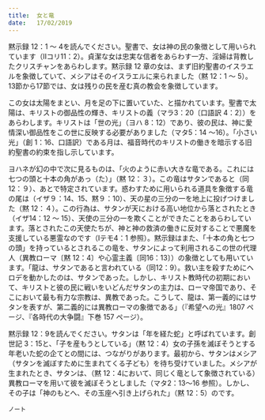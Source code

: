 ```yaml
---
title:  女と竜
date:   17/02/2019
---
```


黙示録 12：1 ～ 4を読んでください。聖書で、女は神の民の象徴として用いられています（Ⅱコリ11：2）。貞潔な女は忠実な信者をあらわす一方、淫婦は背教したクリスチャンをあらわします。黙示録 12 章の女は、まず旧約聖書のイスラエルを象徴していて、メシアはそのイスラエルに来られました（黙 12：1 ～ 5）。13節から17節では、女は残りの民を産む真の教会を象徴しています。

この女は太陽をまとい、月を足の下に置いていた、と描かれています。聖書で太陽は、キリストの御品性の輝き、キリストの義（マラ3：20〔口語訳 4：2〕）をあらわします。キリストは「世の光」（ヨハ 8：12）であり、彼の民は、神に愛情深い御品性をこの世に反映する必要がありました（マタ5：14 ～16）。「小さい光」（創 1：16、口語訳）である月は、福音時代のキリストの働きを暗示する旧約聖書の約束を指し示しています。

ヨハネが幻の中で次に見るものは、「火のように赤い大きな竜である。これには七つの頭と十本の角があっ（た）」（黙 12：３）。この竜はサタンであると（同12：９）、あとで特定されています。惑わすために用いられる道具を象徴する竜の尾は（イザ９：14、15、黙９：10）、天の星の三分の一を地上に投げつけました（黙 12：４）。この行為は、サタンが天における高い地位から落とされたとき（イザ14：12 ～ 15）、天使の三分の一を欺くことができたことをあらわしています。落とされたこの天使たちが、神と神の救済の働きに反対することで悪魔を支援している悪霊なのです（Ⅰテモ4：1 参照）。黙示録はまた、「十本の角と七つの頭」を持っているとされるこの竜を、サタンによって利用されるこの世の代理人（異教ローマ〔黙 12：4〕や心霊主義〔同16：13〕）の象徴としても用いています。「龍は、サタンであると言われている（同12：9）。救い主を殺すためにヘロデを動かしたのは、サタンであった。しかし、キリスト教時代の初期において、キリストと彼の民に戦いをいどんだサタンの主力は、ローマ帝国であり、そこにおいて最も有力な宗教は、異教であった。こうして、龍は、第一義的にはサタンを表すが、第二義的には異教ローマの象徴である」（『希望への光』1807 ページ、『各時代の大争闘』下巻 157 ページ）。

黙示録 12：9を読んでください。サタンは「年を経た蛇」と呼ばれています。創世記 3：15と、「子を産もうとしている」（黙 12：4）女の子孫を滅ぼそうとする年老いた蛇の企てとの間には、つながりがあります。最初から、サタンはメシア（サタンを滅ぼすために生まれてくる子ども）を待ち受けていました。メシアが生まれたとき、サタンは、（黙 12：4において、同じく竜として象徴されている）異教ローマを用いて彼を滅ぼそうとしました（マタ2：13～16 参照）。しかし、その子は「神のもとへ、その玉座へ引き上げられた」（黙 12：5）のです。

`ノート`